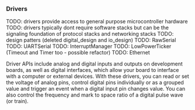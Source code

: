 ### Drivers

TODO: drivers provide access to general purpose microcontroller hardware
TODO: drivers typically dont require software stacks but can be the signaling foundation of protocol stacks and networking stacks
TODO: design patters (deleted digital_design and io_design)
TODO: RawSerial
TODO: UARTSerial
TODO: InterruptManager
TODO: LowPowerTicker (Timeout and Timer too - possible refactor)
TODO: Ethernet

Driver APIs include analog and digital inputs and outputs on development boards, as well as digital interfaces, which allow your board to interface with a computer or external devices. With these drivers, you can read or set the voltage of analog pins, control digital pins individually or as a grouped value and trigger an event when a digital input pin changes value. You can also control the frequency and mark to space ratio of a digital pulse wave (or train).
